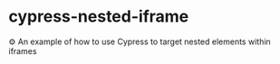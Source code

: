 # cypress-nested-iframe
 ⚙️ An example of how to use Cypress to target nested elements within iframes
